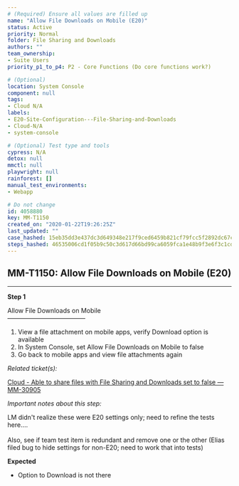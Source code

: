 ```yaml
---
# (Required) Ensure all values are filled up
name: "Allow File Downloads on Mobile (E20)"
status: Active
priority: Normal
folder: File Sharing and Downloads
authors: ""
team_ownership: 
- Suite Users
priority_p1_to_p4: P2 - Core Functions (Do core functions work?)

# (Optional)
location: System Console
component: null
tags: 
- Cloud N/A
labels: 
- E20-Site-Configuration---File-Sharing-and-Downloads
- Cloud-N/A
- system-console

# (Optional) Test type and tools
cypress: N/A
detox: null
mmctl: null
playwright: null
rainforest: []
manual_test_environments: 
- Webapp

# Do not change
id: 4058880
key: MM-T1150
created_on: "2020-01-22T19:26:25Z"
last_updated: ""
case_hashed: 15eb35dd3e437dc3d649348e217f9ced6459b821cf79fcc5f2892dc67c67da50521443b816d7daac713eac0e26e916bd
steps_hashed: 46535006cd1f05b9c50c3d617d66bd99ca6059fca1e48b9f3e6f3c1cd8bd4ba0ae7d00031366781652a8a2faec3e86b0
---
```


<!-- (Auto-generated) Based on frontmatter's "key" and "name" -->

## MM-T1150: Allow File Downloads on Mobile (E20)

---

**Step 1**

Allow File Downloads on Mobile\
–––––––––––––––––––––––––

1. View a file attachment on mobile apps, verify Download option is available
2. In System Console, set Allow File Downloads on Mobile to false
3. Go back to mobile apps and view file attachments again

_Related ticket(s):_

[Cloud - Able to share files with File Sharing and Downloads set to false — MM-30905](https://mattermost.atlassian.net/browse/MM-30905)

_Important notes about this step:_

LM didn't realize these were E20 settings only; need to refine the tests here....\
\
Also, see if team test item is redundant and remove one or the other (Elias filed bug to hide settings for non-E20; need to work that into tests)

**Expected**

- Option to Download is not there
